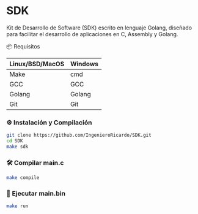# SDK
Kit de Desarrollo de Software (SDK) escrito en lenguaje Golang, diseñado para facilitar el desarrollo de aplicaciones en C, Assembly y Golang.

📦 Requisitos

| Linux/BSD/MacOS | Windows |
| --- | --- |
| Make | cmd |
| GCC | GCC |
| Golang | Golang |
| Git | Git |

### ⚙️ Instalación y Compilación

```bash
git clone https://github.com/IngenieroRicardo/SDK.git
cd SDK
make sdk
```

### 🛠️ Compilar main.c

```bash
make compile
```

### 🚀 Ejecutar main.bin

```bash
make run
```
